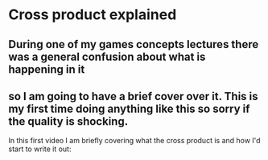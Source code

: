 # Cross product explained

## During one of my games concepts lectures there was a general confusion about what is happening in it
## so I am going to have a brief cover over it. This is my first time doing anything like this so sorry if the quality is shocking.

In this first video I am briefly covering what the cross product is and how I'd start to write it out:
